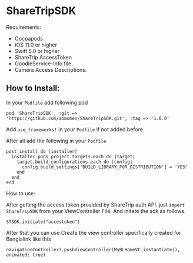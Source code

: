 # ShareTripSDK

Requirements:
 - Cocoapods
 - iOS 11.0 or higher
 - Swift 5.0 or higher
 - ShareTrip AccessToken
 - GoodleService-Info file.
 - Camera Access Descriptions.
 
## How to Install: 

In your ```Podfile``` add following pod

```
pod 'ShareTripSDK', :git => 'https://github.com/abmomen/ShareTripSDK.git', :tag => '1.0.0'

```
Add ```use_frameworks!``` in your ```Podfile``` if not added before.

After all add the following in your ```Podfile```

```
post_install do |installer|
  installer.pods_project.targets.each do |target|
    target.build_configurations.each do |config|
      config.build_settings['BUILD_LIBRARY_FOR_DISTRIBUTION'] = 'YES'
    end
  end
end

```

How to use:

After getting the access token provided by ShareTrip auth API. just ```import ShareTripSDK``` from your ViewController File.
And initate the sdk as follows.

```
STSDK.initiate("accestoken")

``` 
After that you can use Create the view controller specifically created for Banglalink like this

```
navigationController?.pushViewController(MyBLHomeVC.instantiate(), animated: true)

```

